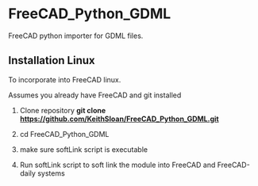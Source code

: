 # FreeCAD_Python_GDML

FreeCAD python importer for GDML files.

## Installation Linux

To incorporate into FreeCAD linux.

Assumes you already have FreeCAD and git installed

1) Clone repository **git clone https://github.com/KeithSloan/FreeCAD_Python_GDML.git**

2) cd FreeCAD_Python_GDML

3) make sure softLink script is executable

4) Run softLink script to soft link the module into FreeCAD and FreeCAD-daily systems
   
   

